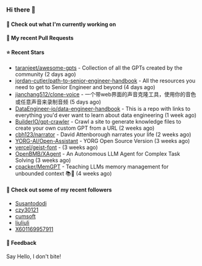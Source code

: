 ### Hi there 👋

#### 👷 Check out what I'm currently working on

#### 🔨 My recent Pull Requests


#### ⭐ Recent Stars

- [taranjeet/awesome-gpts](https://github.com/taranjeet/awesome-gpts) - Collection of all the GPTs created by the community (2 days ago)
- [jordan-cutler/path-to-senior-engineer-handbook](https://github.com/jordan-cutler/path-to-senior-engineer-handbook) - All the resources you need to get to Senior Engineer and beyond (4 days ago)
- [jianchang512/clone-voice](https://github.com/jianchang512/clone-voice) - 一个带web界面的声音克隆工具，使用你的音色或任意声音来录制音频 (5 days ago)
- [DataEngineer-io/data-engineer-handbook](https://github.com/DataEngineer-io/data-engineer-handbook) - This is a repo with links to everything you&#39;d ever want to learn about data engineering (1 week ago)
- [BuilderIO/gpt-crawler](https://github.com/BuilderIO/gpt-crawler) - Crawl a site to generate knowledge files to create your own custom GPT from a URL (2 weeks ago)
- [cbh123/narrator](https://github.com/cbh123/narrator) - David Attenborough narrates your life (2 weeks ago)
- [YORG-AI/Open-Assistant](https://github.com/YORG-AI/Open-Assistant) - YORG Open Source Version (3 weeks ago)
- [vercel/geist-font](https://github.com/vercel/geist-font) -  (3 weeks ago)
- [OpenBMB/XAgent](https://github.com/OpenBMB/XAgent) - An Autonomous LLM Agent for Complex Task Solving (3 weeks ago)
- [cpacker/MemGPT](https://github.com/cpacker/MemGPT) - Teaching LLMs memory management for unbounded context 📚🦙 (4 weeks ago)

#### 👯 Check out some of my recent followers

- [Susantododi](https://github.com/Susantododi)
- [czy30121](https://github.com/czy30121)
- [cumsoft](https://github.com/cumsoft)
- [liuliuli](https://github.com/liuliuli)
- [X601169957911](https://github.com/X601169957911)

#### 💬 Feedback

Say Hello, I don't bite!